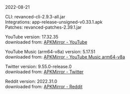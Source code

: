 2022-08-21
  
CLI: revanced-cli-2.9.3-all.jar  
Integrations: app-release-unsigned-v0.33.1.apk  
Patches: revanced-patches-2.39.1.jar  

YouTube version: 17.32.35  
downloaded from: [APKMirror - YouTube](https://www.apkmirror.com/apk/google-inc/youtube/youtube-17-32-35-release/youtube-17-32-35-2-android-apk-download/)  

YouTube Music (arm64-v8a) version: 5.17.51  
downloaded from: [APKMirror - YouTube Music arm64-v8a](https://www.apkmirror.com/apk/google-inc/youtube-music/youtube-music-5-17-51-release/youtube-music-5-17-51-2-android-apk-download/)  

Twitter version: 9.55.0-release.0  
downloaded from: [APKMirror - Twitter](https://www.apkmirror.com/apk/twitter-inc/twitter/twitter-9-55-0-release-0-release/twitter-9-55-0-release-0-android-apk-download/)  

Reddit version: 2022.31.0  
downloaded from: [APKMirror - Reddit](https://www.apkmirror.com/apk/redditinc/reddit/reddit-2022-31-0-release/reddit-2022-31-0-2-android-apk-download/)  
